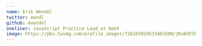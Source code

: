 ```yaml
---
name: Erik Wendel
twitter: ewndl
github: ewendel
oneliner: JavaScript Practice Lead at Bekk
image: https://pbs.twimg.com/profile_images/726163024533401600/2KuW3F5h_400x400.jpg
---
```

